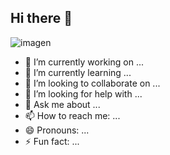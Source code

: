 ## Hi there 👋
![imagen](https://img.freepik.com/foto-gratis/papel-pintado-gatito-lindo-fantasia_1409-6188.jpg?t=st=1713662243~exp=1713665843~hmac=6363d56e7575cf1c80801e3825d311e29e2e05dc7f6e37cae9e76b9dd37297ca&w=1380)
- 🔭 I’m currently working on ...
- 🌱 I’m currently learning ...
- 👯 I’m looking to collaborate on ...
- 🤔 I’m looking for help with ...
- 💬 Ask me about ...
- 📫 How to reach me: ...
- 😄 Pronouns: ...
- ⚡ Fun fact: ...
<!--
**Eric-Santos-Arias/Eric-Santos-Arias** is a ✨ _special_ ✨ repository because its `README.md` (this file) appears on your GitHub profile.

Here are some ideas to get you started:

- 🔭 I’m currently working on ...
- 🌱 I’m currently learning ...
- 👯 I’m looking to collaborate on ...
- 🤔 I’m looking for help with ...
- 💬 Ask me about ...
- 📫 How to reach me: ...
- 😄 Pronouns: ...
- ⚡ Fun fact: ...
-->
